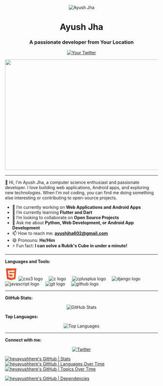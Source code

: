 <p align="center">
  <img src="YOUR_PROFILE_IMAGE_URL" alt="Ayush Jha" width="200" height="200">
</p>

<h1 align="center">Ayush Jha</h1>
<h3 align="center">A passionate developer from Your Location</h3>
<p align="center">
  <a href="YOUR_TWITTER_URL" target="blank">
    <img src="https://img.shields.io/twitter/follow/YOUR_TWITTER_HANDLE?logo=twitter&style=for-the-badge" alt="Your Twitter" />
  </a>
</p>
<img src="https://user-images.githubusercontent.com/115187902/230603133-52eedb90-6313-41ef-86a6-122ec3848e19.gif" width="635" height="365">


---

👋 Hi, I'm Ayush Jha, a computer science enthusiast and passionate developer. I love building web applications, Android apps, and exploring new technologies. When I'm not coding, you can find me doing something else interesting or contributing to open-source projects.

- 🔭 I’m currently working on **Web Applications and Android Apps**
- 🌱 I’m currently learning **Flutter and Dart**
- 👯 I’m looking to collaborate on **Open Source Projects**
- 💬 Ask me about **Python, Web Development, or Android App Development**
- 📫 How to reach me: **ayushjha602@gmail.com**
- 😄 Pronouns: **He/Him**
- ⚡ Fun fact: **I can solve a Rubik's Cube in under a minute!**

---

**Languages and Tools:**

<p align="left">
  <img src="https://raw.githubusercontent.com/devicons/devicon/master/icons/html5/html5-original.svg" alt="HTML5" width="40" height="40"/>
 <img src="https://cdn.jsdelivr.net/gh/devicons/devicon/icons/css3/css3-original.svg" height="40" alt="css3 logo"  />
  <img width="12" />
  <img src="https://cdn.jsdelivr.net/gh/devicons/devicon/icons/c/c-original.svg" height="40" alt="c logo"  />
  <img width="12" />
  <img src="https://cdn.jsdelivr.net/gh/devicons/devicon/icons/cplusplus/cplusplus-original.svg" height="40" alt="cplusplus logo"  />
  <img width="12" />
  <img src="https://cdn.jsdelivr.net/gh/devicons/devicon/icons/django/django-plain.svg" height="40" alt="django logo"  />
  <img width="12" />
  <img src="https://cdn.jsdelivr.net/gh/devicons/devicon/icons/javascript/javascript-original.svg" height="40" alt="javascript logo"  />
  <img width="12" />
  <img src="https://cdn.jsdelivr.net/gh/devicons/devicon/icons/git/git-original.svg" height="40" alt="git logo"  />
  <img width="12" />
  <img src="https://cdn.jsdelivr.net/gh/devicons/devicon/icons/github/github-original.svg" height="40" alt="github logo"  />
</p>

---

**GitHub Stats:**

<p align="center">
  <img src="https://github-readme-stats.vercel.app/api?username=YOUR_GITHUB_USERNAME&show_icons=true&theme=dark" alt="GitHub Stats" width="450"/>
</p>

**Top Languages:**

<p align="center">
  <img src="https://github-readme-stats.vercel.app/api/top-langs/?username=YOUR_GITHUB_USERNAME&layout=compact&theme=dark" alt="Top Languages" width="430"/>
</p>

---

**Connect with me:**

<p align="center">
  <a href="YOUR_TWITTER_URL" target="blank"><img src="https://raw.githubusercontent.com/rahuldkjain/github-profile-readme-generator/master/src/images/icons/Social/twitter.svg" alt="Twitter" height="30" width="40" /></a>
  <!-- Add more social media links here -->
</p>


[![heyayushhere's GitHub | Stats](https://stats.quine.sh/heyayushhere/github?theme=dark)](https://quine.sh?utm_source=widgets&utm_campaign=heyayushhere)
[![heyayushhere's GitHub | Languages Over Time](https://stats.quine.sh/heyayushhere/languages-over-time?theme=dark)](https://quine.sh?utm_source=widgets&utm_campaign=heyayushhere)
[![heyayushhere's GitHub | Topics Over Time](https://stats.quine.sh/heyayushhere/topics-over-time?theme=dark)](https://quine.sh?utm_source=widgets&utm_campaign=heyayushhere)

[![heyayushhere's GitHub | Dependencies](https://stats.quine.sh/heyayushhere/dependencies?theme=dark)](https://quine.sh?utm_source=widgets&utm_campaign=heyayushhere)

